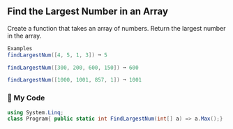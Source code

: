 ## Find the Largest Number in an Array

Create a function that takes an array of numbers. Return the largest number in the array.
```c#
Examples
findLargestNum([4, 5, 1, 3]) ➞ 5

findLargestNum([300, 200, 600, 150]) ➞ 600

findLargestNum([1000, 1001, 857, 1]) ➞ 1001
```
### 🌿 My Code
```c#
using System.Linq;
class Program{ public static int FindLargestNum(int[] a) => a.Max();}
```

